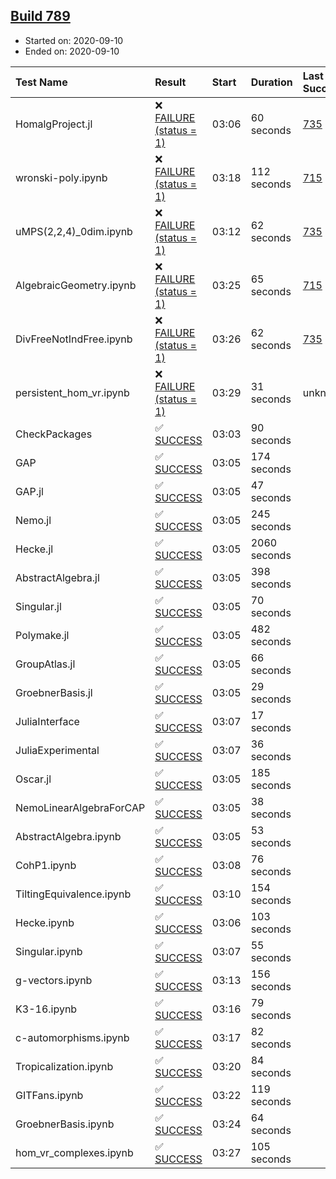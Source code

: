 ## [Build 789](https://oscarci.mathematik.uni-kl.de/job/oscar-stable/789/)

* Started on: 2020-09-10
* Ended on: 2020-09-10

| Test Name    | Result | Start | Duration | Last Success | First Failure |
|:-------------|:-------|:------|:---------|:-------------|:--------------|
| HomalgProject.jl | ❌ [FAILURE (status = 1)](https://oscarci.mathematik.uni-kl.de/job/oscar-stable/789/artifact/logs/build-789/HomalgProject.jl.log) | 03:06 | 60 seconds | [735](https://oscarci.mathematik.uni-kl.de/job/oscar-stable/735/) | [736](https://oscarci.mathematik.uni-kl.de/job/oscar-stable/736/) |
| wronski-poly.ipynb | ❌ [FAILURE (status = 1)](https://oscarci.mathematik.uni-kl.de/job/oscar-stable/789/artifact/logs/build-789/wronski-poly.ipynb.log) | 03:18 | 112 seconds | [715](https://oscarci.mathematik.uni-kl.de/job/oscar-stable/715/) | [716](https://oscarci.mathematik.uni-kl.de/job/oscar-stable/716/) |
| uMPS(2,2,4)_0dim.ipynb | ❌ [FAILURE (status = 1)](https://oscarci.mathematik.uni-kl.de/job/oscar-stable/789/artifact/logs/build-789/uMPS-2-2-4-_0dim.ipynb.log) | 03:12 | 62 seconds | [735](https://oscarci.mathematik.uni-kl.de/job/oscar-stable/735/) | [736](https://oscarci.mathematik.uni-kl.de/job/oscar-stable/736/) |
| AlgebraicGeometry.ipynb | ❌ [FAILURE (status = 1)](https://oscarci.mathematik.uni-kl.de/job/oscar-stable/789/artifact/logs/build-789/AlgebraicGeometry.ipynb.log) | 03:25 | 65 seconds | [715](https://oscarci.mathematik.uni-kl.de/job/oscar-stable/715/) | [716](https://oscarci.mathematik.uni-kl.de/job/oscar-stable/716/) |
| DivFreeNotIndFree.ipynb | ❌ [FAILURE (status = 1)](https://oscarci.mathematik.uni-kl.de/job/oscar-stable/789/artifact/logs/build-789/DivFreeNotIndFree.ipynb.log) | 03:26 | 62 seconds | [735](https://oscarci.mathematik.uni-kl.de/job/oscar-stable/735/) | [736](https://oscarci.mathematik.uni-kl.de/job/oscar-stable/736/) |
| persistent_hom_vr.ipynb | ❌ [FAILURE (status = 1)](https://oscarci.mathematik.uni-kl.de/job/oscar-stable/789/artifact/logs/build-789/persistent_hom_vr.ipynb.log) | 03:29 | 31 seconds | unknown | unknown |
| CheckPackages | ✅ [SUCCESS](https://oscarci.mathematik.uni-kl.de/job/oscar-stable/789/artifact/logs/build-789/CheckPackages.log) | 03:03 | 90 seconds |  |  |
| GAP | ✅ [SUCCESS](https://oscarci.mathematik.uni-kl.de/job/oscar-stable/789/artifact/logs/build-789/GAP.log) | 03:05 | 174 seconds |  |  |
| GAP.jl | ✅ [SUCCESS](https://oscarci.mathematik.uni-kl.de/job/oscar-stable/789/artifact/logs/build-789/GAP.jl.log) | 03:05 | 47 seconds |  |  |
| Nemo.jl | ✅ [SUCCESS](https://oscarci.mathematik.uni-kl.de/job/oscar-stable/789/artifact/logs/build-789/Nemo.jl.log) | 03:05 | 245 seconds |  |  |
| Hecke.jl | ✅ [SUCCESS](https://oscarci.mathematik.uni-kl.de/job/oscar-stable/789/artifact/logs/build-789/Hecke.jl.log) | 03:05 | 2060 seconds |  |  |
| AbstractAlgebra.jl | ✅ [SUCCESS](https://oscarci.mathematik.uni-kl.de/job/oscar-stable/789/artifact/logs/build-789/AbstractAlgebra.jl.log) | 03:05 | 398 seconds |  |  |
| Singular.jl | ✅ [SUCCESS](https://oscarci.mathematik.uni-kl.de/job/oscar-stable/789/artifact/logs/build-789/Singular.jl.log) | 03:05 | 70 seconds |  |  |
| Polymake.jl | ✅ [SUCCESS](https://oscarci.mathematik.uni-kl.de/job/oscar-stable/789/artifact/logs/build-789/Polymake.jl.log) | 03:05 | 482 seconds |  |  |
| GroupAtlas.jl | ✅ [SUCCESS](https://oscarci.mathematik.uni-kl.de/job/oscar-stable/789/artifact/logs/build-789/GroupAtlas.jl.log) | 03:05 | 66 seconds |  |  |
| GroebnerBasis.jl | ✅ [SUCCESS](https://oscarci.mathematik.uni-kl.de/job/oscar-stable/789/artifact/logs/build-789/GroebnerBasis.jl.log) | 03:05 | 29 seconds |  |  |
| JuliaInterface | ✅ [SUCCESS](https://oscarci.mathematik.uni-kl.de/job/oscar-stable/789/artifact/logs/build-789/JuliaInterface.log) | 03:07 | 17 seconds |  |  |
| JuliaExperimental | ✅ [SUCCESS](https://oscarci.mathematik.uni-kl.de/job/oscar-stable/789/artifact/logs/build-789/JuliaExperimental.log) | 03:07 | 36 seconds |  |  |
| Oscar.jl | ✅ [SUCCESS](https://oscarci.mathematik.uni-kl.de/job/oscar-stable/789/artifact/logs/build-789/Oscar.jl.log) | 03:05 | 185 seconds |  |  |
| NemoLinearAlgebraForCAP | ✅ [SUCCESS](https://oscarci.mathematik.uni-kl.de/job/oscar-stable/789/artifact/logs/build-789/NemoLinearAlgebraForCAP.log) | 03:05 | 38 seconds |  |  |
| AbstractAlgebra.ipynb | ✅ [SUCCESS](https://oscarci.mathematik.uni-kl.de/job/oscar-stable/789/artifact/logs/build-789/AbstractAlgebra.ipynb.log) | 03:05 | 53 seconds |  |  |
| CohP1.ipynb | ✅ [SUCCESS](https://oscarci.mathematik.uni-kl.de/job/oscar-stable/789/artifact/logs/build-789/CohP1.ipynb.log) | 03:08 | 76 seconds |  |  |
| TiltingEquivalence.ipynb | ✅ [SUCCESS](https://oscarci.mathematik.uni-kl.de/job/oscar-stable/789/artifact/logs/build-789/TiltingEquivalence.ipynb.log) | 03:10 | 154 seconds |  |  |
| Hecke.ipynb | ✅ [SUCCESS](https://oscarci.mathematik.uni-kl.de/job/oscar-stable/789/artifact/logs/build-789/Hecke.ipynb.log) | 03:06 | 103 seconds |  |  |
| Singular.ipynb | ✅ [SUCCESS](https://oscarci.mathematik.uni-kl.de/job/oscar-stable/789/artifact/logs/build-789/Singular.ipynb.log) | 03:07 | 55 seconds |  |  |
| g-vectors.ipynb | ✅ [SUCCESS](https://oscarci.mathematik.uni-kl.de/job/oscar-stable/789/artifact/logs/build-789/g-vectors.ipynb.log) | 03:13 | 156 seconds |  |  |
| K3-16.ipynb | ✅ [SUCCESS](https://oscarci.mathematik.uni-kl.de/job/oscar-stable/789/artifact/logs/build-789/K3-16.ipynb.log) | 03:16 | 79 seconds |  |  |
| c-automorphisms.ipynb | ✅ [SUCCESS](https://oscarci.mathematik.uni-kl.de/job/oscar-stable/789/artifact/logs/build-789/c-automorphisms.ipynb.log) | 03:17 | 82 seconds |  |  |
| Tropicalization.ipynb | ✅ [SUCCESS](https://oscarci.mathematik.uni-kl.de/job/oscar-stable/789/artifact/logs/build-789/Tropicalization.ipynb.log) | 03:20 | 84 seconds |  |  |
| GITFans.ipynb | ✅ [SUCCESS](https://oscarci.mathematik.uni-kl.de/job/oscar-stable/789/artifact/logs/build-789/GITFans.ipynb.log) | 03:22 | 119 seconds |  |  |
| GroebnerBasis.ipynb | ✅ [SUCCESS](https://oscarci.mathematik.uni-kl.de/job/oscar-stable/789/artifact/logs/build-789/GroebnerBasis.ipynb.log) | 03:24 | 64 seconds |  |  |
| hom_vr_complexes.ipynb | ✅ [SUCCESS](https://oscarci.mathematik.uni-kl.de/job/oscar-stable/789/artifact/logs/build-789/hom_vr_complexes.ipynb.log) | 03:27 | 105 seconds |  |  |
